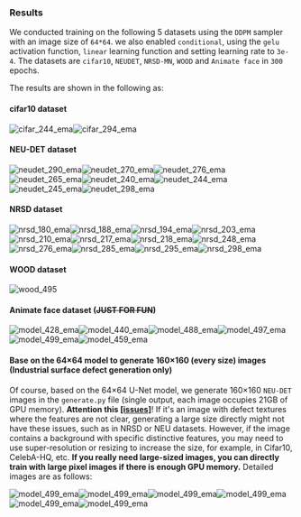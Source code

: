 ### Results

We conducted training on the following 5 datasets using the `DDPM` sampler with an image size of `64*64`. we also enabled `conditional`, using the `gelu` activation function, `linear` learning function and  setting learning rate to `3e-4`. The datasets are `cifar10`, `NEUDET`, `NRSD-MN`, `WOOD` and `Animate face` in `300` epochs.

The results are shown in the following as:



#### cifar10 dataset

![cifar_244_ema](../../assets/cifar_244_ema.jpg)![cifar_294_ema](../../assets/cifar_294_ema.jpg)



#### NEU-DET dataset

![neudet_290_ema](../../assets/neudet_290_ema.jpg)![neudet_270_ema](../../assets/neudet_270_ema.jpg)![neudet_276_ema](../../assets/neudet_276_ema.jpg)![neudet_265_ema](../../assets/neudet_265_ema.jpg)![neudet_240_ema](../../assets/neudet_240_ema.jpg)![neudet_244_ema](../../assets/neudet_244_ema.jpg)![neudet_245_ema](../../assets/neudet_245_ema.jpg)![neudet_298_ema](../../assets/neudet_298_ema.jpg)



#### NRSD dataset

![nrsd_180_ema](../../assets/nrsd_180_ema.jpg)![nrsd_188_ema](../../assets/nrsd_188_ema.jpg)![nrsd_194_ema](../../assets/nrsd_194_ema.jpg)![nrsd_203_ema](../../assets/nrsd_203_ema.jpg)![nrsd_210_ema](../../assets/nrsd_210_ema.jpg)![nrsd_217_ema](../../assets/nrsd_217_ema.jpg)![nrsd_218_ema](../../assets/nrsd_218_ema.jpg)![nrsd_248_ema](../../assets/nrsd_248_ema.jpg)![nrsd_276_ema](../../assets/nrsd_276_ema.jpg)![nrsd_285_ema](../../assets/nrsd_285_ema.jpg)![nrsd_295_ema](../../assets/nrsd_295_ema.jpg)![nrsd_298_ema](../../assets/nrsd_298_ema.jpg)



#### WOOD dataset

![wood_495](../../assets/wood_495.jpg)



#### Animate face dataset (~~JUST FOR FUN~~)

![model_428_ema](../../assets/animate_face_428_ema.jpg)![model_440_ema](../../assets/animate_face_440_ema.jpg)![model_488_ema](../../assets/animate_face_488_ema.jpg)![model_497_ema](../../assets/animate_face_497_ema.jpg)![model_499_ema](../../assets/animate_face_499_ema.jpg)![model_459_ema](../../assets/animate_face_459_ema.jpg)



#### Base on the 64×64 model to generate 160×160 (every size) images (Industrial surface defect generation only)

Of course, based on the 64×64 U-Net model, we generate 160×160 `NEU-DET` images in the `generate.py` file (single output, each image occupies 21GB of GPU memory). **Attention this [[issues]](https://github.com/chairc/Integrated-Design-Diffusion-Model/issues/9#issuecomment-1886422210)**! If it's an image with defect textures where the features are not clear, generating a large size directly might not have these issues, such as in NRSD or NEU datasets. However, if the image contains a background with specific distinctive features, you may need to use super-resolution or resizing to increase the size, for example, in Cifar10, CelebA-HQ, etc. **If you really need large-sized images, you can directly train with large pixel images if there is enough GPU memory.** Detailed images are as follows:

![model_499_ema](../../assets/neu160_0.jpg)![model_499_ema](../../assets/neu160_1.jpg)![model_499_ema](../../assets/neu160_2.jpg)![model_499_ema](../../assets/neu160_3.jpg)![model_499_ema](../../assets/neu160_4.jpg)![model_499_ema](../../assets/neu160_5.jpg)

